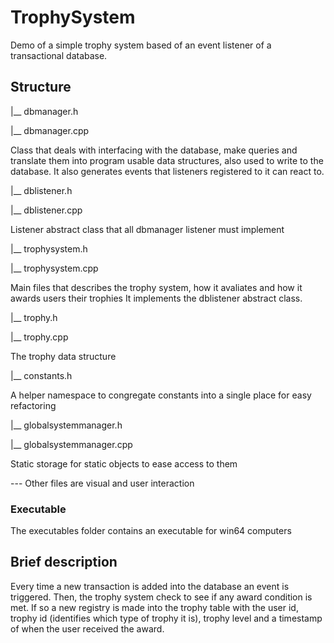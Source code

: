 # TrophySystem
Demo of a simple trophy system based of an event listener of a transactional database.

## Structure

|__ dbmanager.h

|__ dbmanager.cpp

Class that deals with interfacing with the database, make queries and translate them into program usable data structures, also used to write to the database.
It also generates events that listeners registered to it can react to.

|__ dblistener.h

|__ dblistener.cpp

Listener abstract class that all dbmanager listener must implement

|__ trophysystem.h

|__ trophysystem.cpp

Main files that describes the trophy system, how it avaliates and how it awards users their trophies
It implements the dblistener abstract class.

|__ trophy.h

|__ trophy.cpp

The trophy data structure

|__ constants.h

A helper namespace to congregate constants into a single place for easy refactoring

|__ globalsystemmanager.h

|__ globalsystemmanager.cpp

Static storage for static objects to ease access to them

--- Other files are visual and user interaction

### Executable

The executables folder contains an executable for win64 computers

## Brief description

Every time a new transaction is added into the database an event is triggered.  Then, the trophy system check to see if any award condition is met. If so a new registry is made into the trophy table with the user id, trophy id (identifies which type of trophy it is), trophy level and a timestamp of when the user received the award.



